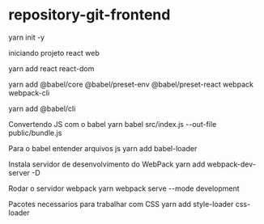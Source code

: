 # repository-git-frontend

yarn init -y

iniciando projeto react web

yarn add react react-dom

yarn add @babel/core @babel/preset-env @babel/preset-react webpack webpack-cli

yarn add @babel/cli

Convertendo JS com o babel
yarn babel src/index.js --out-file public/bundle.js

Para o babel entender arquivos js
yarn add babel-loader

 Instala servidor de desenvolvimento do WebPack
 yarn add webpack-dev-server -D

 Rodar o servidor webpack
 yarn webpack serve --mode development

 Pacotes necessarios para trabalhar com CSS
 yarn add style-loader css-loader